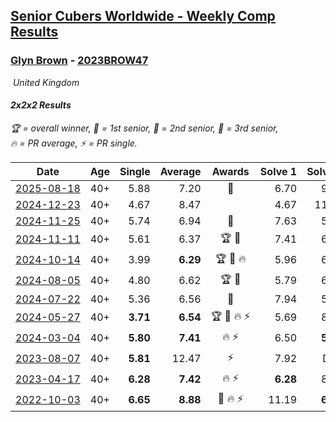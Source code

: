 <style>table {white-space: nowrap;}</style>
<link rel="stylesheet" type="text/css" href="/scw-comp/css/flags.css" />

## [Senior Cubers Worldwide - Weekly Comp Results](/scw-comp/results/)
### [Glyn Brown](README.md) - [2023BROW47](https://www.worldcubeassociation.org/persons/2023BROW47?event=222)

<i class="flag flag-GB" />&nbsp;United Kingdom

#### 2x2x2 Results

<span style="white-space: nowrap;">🏆 = overall winner</span>, <span style="white-space: nowrap;">🥇 = 1st senior</span>, <span style="white-space: nowrap;">🥈 = 2nd senior</span>, <span style="white-space: nowrap;">🥉 = 3rd senior</span>, <span style="white-space: nowrap;">🔥 = PR average</span>, <span style="white-space: nowrap;">⚡ = PR single</span>.

| Date | Age | Single | Average | Awards | Solve 1 | Solve 2 | Solve 3 | Solve 4 | Solve 5 | Video |
| :--: | :--: | --: | --: | :--: | --: | --: | --: | --: | --: | :-- |
| [2025-08-18](../../results/2025-08-18/222.md) | 40+ | 5.88 | 7.20 | 🥉 | 6.70 | 9.91 | 5.88 | 7.35 | 7.54 | [Desktop](https://www.facebook.com/events/4098227200495459/permalink/4107852812866231) / [Mobile](https://m.facebook.com/events/4098227200495459?view=permalink&id=4107852812866231) |
| [2024-12-23](../../results/2024-12-23/222.md) | 40+ | 4.67 | 8.47 |  | 4.67 | 11.00 | 6.31 | 15.85 | 8.10 | [Desktop](https://www.facebook.com/events/1148887196801084/permalink/1155881762768294) / [Mobile](https://m.facebook.com/events/1148887196801084?view=permalink&id=1155881762768294) |
| [2024-11-25](../../results/2024-11-25/222.md) | 40+ | 5.74 | 6.94 | 🥈 | 7.63 | 5.74 | 7.27 | 6.97 | 6.57 | [Desktop](https://www.facebook.com/events/1257789925369732/permalink/1266030887878969) / [Mobile](https://m.facebook.com/events/1257789925369732?view=permalink&id=1266030887878969) |
| [2024-11-11](../../results/2024-11-11/222.md) | 40+ | 5.61 | 6.37 | 🏆 🥇 | 7.41 | 6.07 | 5.61 | 7.63 | 5.64 | [Desktop](https://www.facebook.com/events/1967492723733489/permalink/1977330872749674) / [Mobile](https://m.facebook.com/events/1967492723733489?view=permalink&id=1977330872749674) |
| [2024-10-14](../../results/2024-10-14/222.md) | 40+ | 3.99 | **6.29** | 🏆 🥇 🔥 | 5.96 | 6.22 | 6.68 | 6.70 | 3.99 | [Desktop](https://www.facebook.com/events/892899002359105/permalink/899596725022666) / [Mobile](https://m.facebook.com/events/892899002359105?view=permalink&id=899596725022666) |
| [2024-08-05](../../results/2024-08-05/222.md) | 40+ | 4.80 | 6.62 | 🏆 🥇 | 5.79 | 6.24 | 10.79 | 7.82 | 4.80 | [Desktop](https://www.facebook.com/events/1659713531529180/permalink/1665714820929051) / [Mobile](https://m.facebook.com/events/1659713531529180?view=permalink&id=1665714820929051) |
| [2024-07-22](../../results/2024-07-22/222.md) | 40+ | 5.36 | 6.56 | 🥈 | 7.94 | 5.36 | 7.50 | 6.54 | 5.63 | [Desktop](https://www.facebook.com/events/909767637577126/permalink/916045720282651) / [Mobile](https://m.facebook.com/events/909767637577126?view=permalink&id=916045720282651) |
| [2024-05-27](../../results/2024-05-27/222.md) | 40+ | **3.71** | **6.54** | 🏆 🥇 🔥 ⚡ | 5.69 | 8.24 | **3.71** | 5.68 | 10.61 | [Desktop](https://www.facebook.com/events/838099921518555/permalink/845938580734689) / [Mobile](https://m.facebook.com/events/838099921518555?view=permalink&id=845938580734689) |
| [2024-03-04](../../results/2024-03-04/222.md) | 40+ | **5.80** | **7.41** | 🔥 ⚡ | 6.50 | **5.80** | 8.93 | 6.81 | 16.55 | [Desktop](https://www.facebook.com/events/682023687232856/permalink/687271236708101) / [Mobile](https://m.facebook.com/events/682023687232856?view=permalink&id=687271236708101) |
| [2023-08-07](../../results/2023-08-07/222.md) | 40+ | **5.81** | 12.47 | ⚡ | 7.92 | DNF | 8.14 | 21.36 | **5.81** | [Desktop](https://www.facebook.com/events/274987855148595/permalink/281582481155799) / [Mobile](https://m.facebook.com/events/274987855148595?view=permalink&id=281582481155799) |
| [2023-04-17](../../results/2023-04-17/222.md) | 40+ | **6.28** | **7.42** | 🔥 ⚡ | **6.28** | 8.16 | 10.31 | 6.85 | 7.24 | [Desktop](https://www.facebook.com/events/786804792820217/permalink/791906578976705) / [Mobile](https://m.facebook.com/events/786804792820217?view=permalink&id=791906578976705) |
| [2022-10-03](../../results/2022-10-03/222.md) | 40+ | **6.65** | **8.88** | 🥈 🔥 ⚡ | 11.19 | **6.65** | 8.82 | 9.49 | 8.34 | [Desktop](https://www.facebook.com/events/1113163972925182/permalink/1122490768659169) / [Mobile](https://m.facebook.com/events/1113163972925182?view=permalink&id=1122490768659169) |


<!-- Global site tag (gtag.js) - Google Analytics -->
<script async src="https://www.googletagmanager.com/gtag/js?id=UA-86348435-3"></script>
<script>window.dataLayer = window.dataLayer || []; function gtag() {dataLayer.push(arguments);} gtag('js', new Date()); gtag('config', 'UA-86348435-3');</script>
